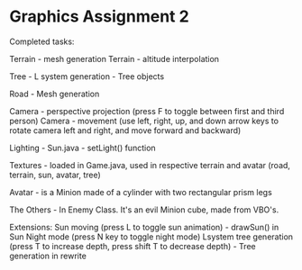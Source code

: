 # Graphics Assignment 2

Completed tasks:

Terrain - mesh generation
Terrain - altitude interpolation

Tree - L system generation - Tree objects

Road - Mesh generation

Camera - perspective projection (press F to toggle between first and third person)
Camera - movement (use left, right, up, and down arrow keys to rotate camera left and right, and move forward and backward)

Lighting - Sun.java - setLight() function

Textures - loaded in Game.java, used in respective terrain and avatar (road, terrain, sun, avatar, tree)

Avatar - is a Minion made of a cylinder with two rectangular prism legs

The Others - In Enemy Class. It's an evil Minion cube, made from VBO's.

Extensions:
Sun moving (press L to toggle sun animation) - drawSun() in Sun
Night mode (press N key to toggle night mode)
Lsystem tree generation (press T to increase depth, press shift T to decrease depth) - Tree generation in rewrite

